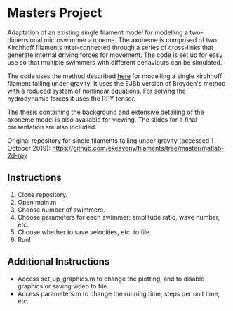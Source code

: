 # Masters Project

Adaptation of an existing single filament model for modelling a two-dimensional microswimmer axoneme. The axoneme is comprised of two Kirchhoff filaments inter-connected through a series of cross-links that generate internal driving forces for movement. The code is set up for easy use so that multiple swimmers with different behaviours can be simulated.

The code uses the method described [here](https://arxiv.org/abs/1903.12609) for modelling a single kirchhoff filament falling under gravity. It uses the EJBb version of Broyden's method with a reduced system of nonlinear equations. For solving the hydrodynamic forces it uses the RPY tensor.

The thesis containing the background and extensive detailing of the axoneme model is also available for viewing. The slides for a final presentation are also included.

Original repository for single filaments falling under gravity (accessed 1 October 2019): https://github.com/ekeaveny/filaments/tree/master/matlab-2d-rpy

## Instructions
1. Clone repository.
2. Open main.m
3. Choose number of swimmers.
4. Choose parameters for each swimmer: amplitude ratio, wave number, etc.
5. Choose whether to save velocities, etc. to file.
6. Run!

## Additional Instructions
- Access set_up_graphics.m to change the plotting, and to disable graphics or saving video to file.
- Access parameters.m to change the running time, steps per unit time, etc.

